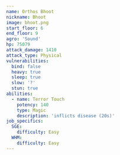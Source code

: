 ```yaml
---
name: Orthos Bhoot
nickname: Bhoot
image: bhoot.png
start_floor: 6
end_floor: 9
agro: 'Sound'
hp: 75079
attack_damage: 1410
attack_type: Physical
vulnerabilities:
  bind: false
  heavy: true
  sleep: true
  slow: '?'
  stun: true
abilities:
  - name: Terror Touch
    potency: 140
    type: Magic
    description: 'inflicts disease (20s)'
job_specifics:
  SGE:
    difficulty: Easy
  WHM:
    difficulty: Easy
---
```

